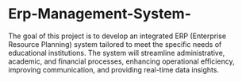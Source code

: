 # Erp-Management-System-
The goal of this project is to develop an integrated ERP (Enterprise Resource Planning) system tailored to meet the specific needs of educational institutions. The system will streamline administrative, academic, and financial processes, enhancing operational efficiency, improving communication, and providing real-time data insights.
